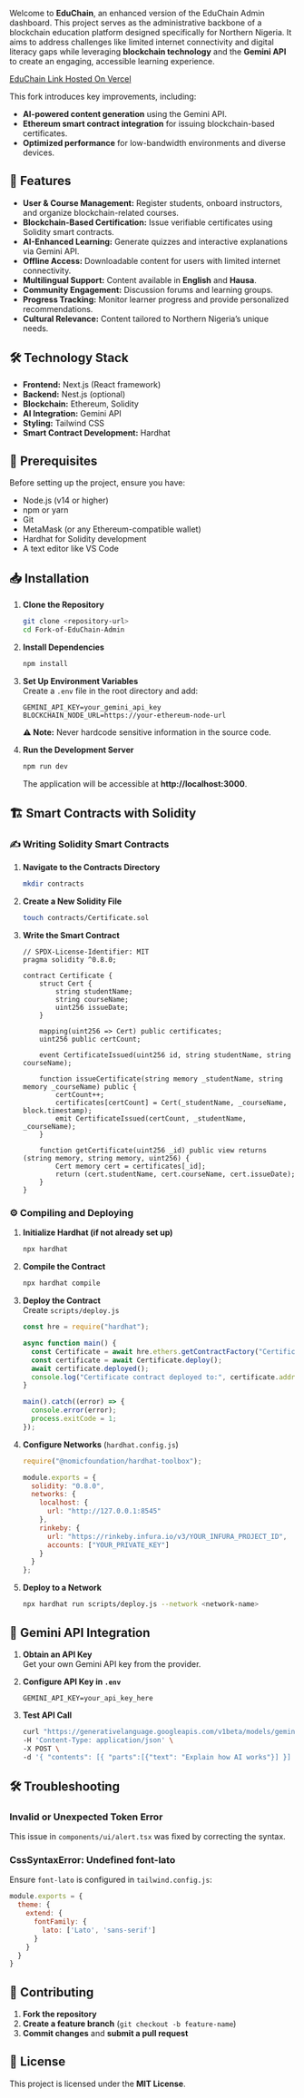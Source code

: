 Welcome to **EduChain**, an enhanced version of the EduChain Admin dashboard. This project serves as the administrative backbone of a blockchain education platform designed specifically for Northern Nigeria. It aims to address challenges like limited internet connectivity and digital literacy gaps while leveraging **blockchain technology** and the **Gemini API** to create an engaging, accessible learning experience. 

[EduChain Link Hosted On Vercel](https://v0-edu-chain-admin.vercel.app/)

This fork introduces key improvements, including:  
- **AI-powered content generation** using the Gemini API.  
- **Ethereum smart contract integration** for issuing blockchain-based certificates.  
- **Optimized performance** for low-bandwidth environments and diverse devices.  

## 🚀 Features  

- **User & Course Management:** Register students, onboard instructors, and organize blockchain-related courses.  
- **Blockchain-Based Certification:** Issue verifiable certificates using Solidity smart contracts.  
- **AI-Enhanced Learning:** Generate quizzes and interactive explanations via Gemini API.  
- **Offline Access:** Downloadable content for users with limited internet connectivity.  
- **Multilingual Support:** Content available in **English** and **Hausa**.  
- **Community Engagement:** Discussion forums and learning groups.  
- **Progress Tracking:** Monitor learner progress and provide personalized recommendations.  
- **Cultural Relevance:** Content tailored to Northern Nigeria’s unique needs.  

## 🛠️ Technology Stack  

- **Frontend:** Next.js (React framework)  
- **Backend:** Nest.js (optional)  
- **Blockchain:** Ethereum, Solidity  
- **AI Integration:** Gemini API  
- **Styling:** Tailwind CSS  
- **Smart Contract Development:** Hardhat  

## 📌 Prerequisites  

Before setting up the project, ensure you have:  
- Node.js (v14 or higher)  
- npm or yarn  
- Git  
- MetaMask (or any Ethereum-compatible wallet)  
- Hardhat for Solidity development  
- A text editor like VS Code  

## 📥 Installation  

1. **Clone the Repository**  
   ```bash
   git clone <repository-url>
   cd Fork-of-EduChain-Admin
   ```  

2. **Install Dependencies**  
   ```bash
   npm install
   ```  

3. **Set Up Environment Variables**  
   Create a `.env` file in the root directory and add:  
   ```env
   GEMINI_API_KEY=your_gemini_api_key
   BLOCKCHAIN_NODE_URL=https://your-ethereum-node-url
   ```  
   **⚠️ Note:** Never hardcode sensitive information in the source code.  

4. **Run the Development Server**  
   ```bash
   npm run dev
   ```  
   The application will be accessible at **http://localhost:3000**.  

## 🏗️ Smart Contracts with Solidity  

### ✍️ Writing Solidity Smart Contracts  

1. **Navigate to the Contracts Directory**  
   ```bash
   mkdir contracts
   ```  

2. **Create a New Solidity File**  
   ```bash
   touch contracts/Certificate.sol
   ```  

3. **Write the Smart Contract**  

   ```solidity
   // SPDX-License-Identifier: MIT
   pragma solidity ^0.8.0;

   contract Certificate {
       struct Cert {
           string studentName;
           string courseName;
           uint256 issueDate;
       }

       mapping(uint256 => Cert) public certificates;
       uint256 public certCount;

       event CertificateIssued(uint256 id, string studentName, string courseName);

       function issueCertificate(string memory _studentName, string memory _courseName) public {
           certCount++;
           certificates[certCount] = Cert(_studentName, _courseName, block.timestamp);
           emit CertificateIssued(certCount, _studentName, _courseName);
       }

       function getCertificate(uint256 _id) public view returns (string memory, string memory, uint256) {
           Cert memory cert = certificates[_id];
           return (cert.studentName, cert.courseName, cert.issueDate);
       }
   }
   ```  

### ⚙️ Compiling and Deploying  

1. **Initialize Hardhat (if not already set up)**  
   ```bash
   npx hardhat
   ```  

2. **Compile the Contract**  
   ```bash
   npx hardhat compile
   ```  

3. **Deploy the Contract**  
   Create `scripts/deploy.js`  
   ```javascript
   const hre = require("hardhat");

   async function main() {
     const Certificate = await hre.ethers.getContractFactory("Certificate");
     const certificate = await Certificate.deploy();
     await certificate.deployed();
     console.log("Certificate contract deployed to:", certificate.address);
   }

   main().catch((error) => {
     console.error(error);
     process.exitCode = 1;
   });
   ```  

4. **Configure Networks** (`hardhat.config.js`)  
   ```javascript
   require("@nomicfoundation/hardhat-toolbox");

   module.exports = {
     solidity: "0.8.0",
     networks: {
       localhost: {
         url: "http://127.0.0.1:8545"
       },
       rinkeby: {
         url: "https://rinkeby.infura.io/v3/YOUR_INFURA_PROJECT_ID",
         accounts: ["YOUR_PRIVATE_KEY"]
       }
     }
   };
   ```  

5. **Deploy to a Network**  
   ```bash
   npx hardhat run scripts/deploy.js --network <network-name>
   ```  

## 🔗 Gemini API Integration  

1. **Obtain an API Key**  
   Get your own Gemini API key from the provider.  

2. **Configure API Key in `.env`**  
   ```env
   GEMINI_API_KEY=your_api_key_here
   ```  

3. **Test API Call**  
   ```bash
   curl "https://generativelanguage.googleapis.com/v1beta/models/gemini-2.0-flash:generateContent?key=$GEMINI_API_KEY" \
   -H 'Content-Type: application/json' \
   -X POST \
   -d '{ "contents": [{ "parts":[{"text": "Explain how AI works"}] }] }'
   ```  

## 🛠️ Troubleshooting  

### **Invalid or Unexpected Token Error**  
This issue in `components/ui/alert.tsx` was fixed by correcting the syntax.  

### **CssSyntaxError: Undefined font-lato**  
Ensure `font-lato` is configured in `tailwind.config.js`:  
```javascript
module.exports = {
  theme: {
    extend: {
      fontFamily: {
        lato: ['Lato', 'sans-serif']
      }
    }
  }
}
```  

## 🤝 Contributing  

1. **Fork the repository**  
2. **Create a feature branch** (`git checkout -b feature-name`)  
3. **Commit changes** and **submit a pull request**  

## 📜 License  

This project is licensed under the **MIT License**.  

